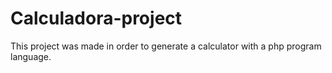 # Calculadora-project


This project was made in order to generate a calculator with a php program language.
